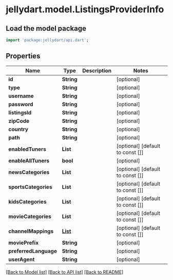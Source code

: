 # jellydart.model.ListingsProviderInfo

## Load the model package
```dart
import 'package:jellydart/api.dart';
```

## Properties
Name | Type | Description | Notes
------------ | ------------- | ------------- | -------------
**id** | **String** |  | [optional] 
**type** | **String** |  | [optional] 
**username** | **String** |  | [optional] 
**password** | **String** |  | [optional] 
**listingsId** | **String** |  | [optional] 
**zipCode** | **String** |  | [optional] 
**country** | **String** |  | [optional] 
**path** | **String** |  | [optional] 
**enabledTuners** | **List<String>** |  | [optional] [default to const []]
**enableAllTuners** | **bool** |  | [optional] 
**newsCategories** | **List<String>** |  | [optional] [default to const []]
**sportsCategories** | **List<String>** |  | [optional] [default to const []]
**kidsCategories** | **List<String>** |  | [optional] [default to const []]
**movieCategories** | **List<String>** |  | [optional] [default to const []]
**channelMappings** | [**List<NameValuePair>**](NameValuePair.md) |  | [optional] [default to const []]
**moviePrefix** | **String** |  | [optional] 
**preferredLanguage** | **String** |  | [optional] 
**userAgent** | **String** |  | [optional] 

[[Back to Model list]](../README.md#documentation-for-models) [[Back to API list]](../README.md#documentation-for-api-endpoints) [[Back to README]](../README.md)


